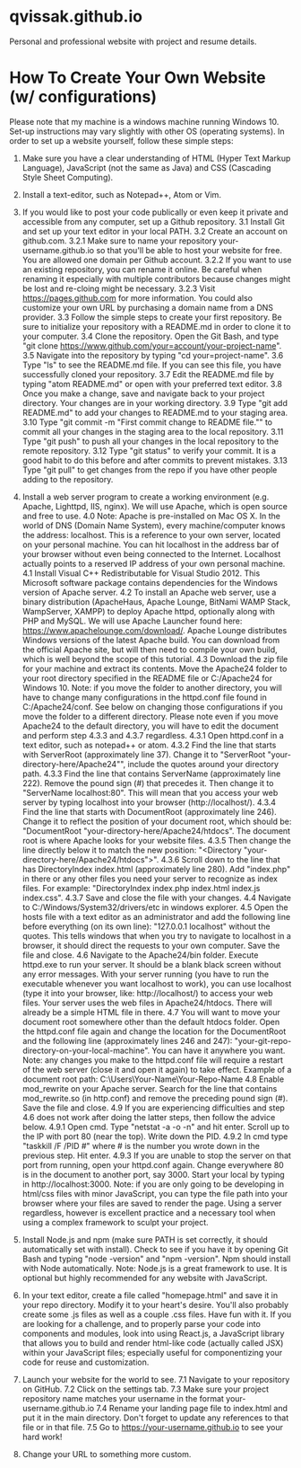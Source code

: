 # qvissak.github.io
Personal and professional website with project and resume details.

# How To Create Your Own Website (w/ configurations)
Please note that my machine is a windows machine running Windows 10. Set-up instructions may vary slightly with other OS (operating systems).
In order to set up a website yourself, follow these simple steps:
1. Make sure you have a clear understanding of HTML (Hyper Text Markup Language), JavaScript (not the same as Java) and CSS (Cascading Style Sheet Computing).

2. Install a text-editor, such as Notepad++, Atom or Vim.

3. If you would like to post your code publically or even keep it private and accessible from any computer, set up a Github repository.
  3.1 Install Git and set up your text editor in your local PATH.
  3.2 Create an account on github.com.
    3.2.1 Make sure to name your repository your-username.github.io so that you'll be able to host your website for free. You are allowed one domain per Github account.
    3.2.2 If you want to use an existing repository, you can rename it online. Be careful when renaming it especially with multiple contributors because changes might be lost and re-cloing might be necessary.
    3.2.3 Visit https://pages.github.com for more information. You could also customize your own URL by purchasing a domain name from a DNS provider.
  3.3 Follow the simple steps to create your first repository. Be sure to initialize your repository with a README.md in order to clone it to your computer.
  3.4 Clone the repository. Open the Git Bash, and type "git clone https://www.github.com/your=account/your-project-name".
  3.5 Navigate into the repository by typing "cd your=project-name".
  3.6 Type "ls" to see the README.md file. If you can see this file, you have successfully cloned your repository.
  3.7 Edit the README.md file by typing "atom README.md" or open with your preferred text editor.
  3.8 Once you make a change, save and navigate back to your project directory. Your changes are in your working directory.
  3.9 Type "git add README.md" to add your changes to README.md to your staging area.
  3.10 Type "git commit -m "First commit change to README file."" to commit all your changes in the staging area to the local repository.
  3.11 Type "git push" to push all your changes in the local repository to the remote repository.
  3.12 Type "git status" to verify your commit. It is a good habit to do this before and after commits to prevent mistakes.
  3.13 Type "git pull" to get changes from the repo if you have other people adding to the repository.

4. Install a web server program to create a working environment (e.g. Apache, Lighttpd, IIS, nginx). We will use Apache, which is open source and free to use.
  4.0 Note: Apache is pre-installed on Mac OS X. In the world of DNS (Domain Name System), every machine/computer knows the address: localhost. This is a reference to your own server, located on your personal machine. You can hit localhost in the address bar of your browser without even being connected to the Internet. Localhost actually points to a reserved IP address of your own personal machine.
  4.1 Install Visual C++ Redistributable for Visual Studio 2012. This Microsoft software package contains dependencies for the Windows version of Apache server.
  4.2 To install an Apache web server, use a binary distribution (ApacheHaus, Apache Lounge, BitNami WAMP Stack, WampServer, XAMPP) to deploy Apache httpd, optionally along with PHP and MySQL. We will use Apache Launcher found here: https://www.apachelounge.com/download/. Apache Lounge distributes Windows versions of the latest Apache build. You can download from the official Apache site, but will then need to compile your own build, which is well beyond the scope of this tutorial.
  4.3 Download the zip file for your machine and extract its contents. Move the Apache24 folder to your root directory specified in the README file or C:/Apache24 for Windows 10. Note: if you move the folder to another directory, you will have to change many configurations in the httpd.conf file found in C:/Apache24/conf. See below on changing those configurations if you move the folder to a different directory. Please note even if you move Apache24 to the default directory, you will have to edit the document and perform step 4.3.3 and 4.3.7 regardless.
    4.3.1 Open httpd.conf in a text editor, such as notepad++ or atom.
    4.3.2 Find the line that starts with ServerRoot (approximately line 37). Change it to "ServerRoot "your-directory-here/Apache24"", include the quotes around your directory path.
    4.3.3 Find the line that contains ServerName (approximately line 222). Remove the pound sign (#) that precedes it. Then change it to "ServerName localhost:80". This will mean that you access your web server by typing localhost into your browser (http://localhost/).
    4.3.4 Find the line that starts with DocumentRoot (approximately line 246). Change it to reflect the position of your document root, which should be: "DocumentRoot "your-directory-here/Apache24/htdocs". The document root is where Apache looks for your website files.
    4.3.5 Then change the line directly below it to match the new position: "<Directory "your-directory-here/Apache24/htdocs">".
    4.3.6 Scroll down to the line that has DirectoryIndex index.html (approximately line 280). Add "index.php" in there or any other files you need your server to recognize as index files. For example: "DirectoryIndex index.php index.html index.js index.css".
    4.3.7 Save and close the file with your changes.
  4.4 Navigate to C:/Windows/System32/drivers/etc in windows explorer.
  4.5 Open the hosts file with a text editor as an administrator and add the following line before everything (on its own line): "127.0.0.1 localhost" without the quotes. This tells windows that when you try to navigate to localhost in a browser, it should direct the requests to your own computer. Save the file and close.
  4.6 Navigate to the Apache24/bin folder. Execute httpd.exe to run your server. It should be a blank black screen without any error messages. With your server running (you have to run the executable whenever you want localhost to work), you can use localhost (type it into your browser, like: http://localhost/) to access your web files. Your server uses the web files in Apache24/htdocs. There will already be a simple HTML file in there.
  4.7 You will want to move your document root somewhere other than the default htdocs folder. Open the httpd.conf file again and change the location for the DocumentRoot and the following line (approximately lines 246 and 247): "your-git-repo-directory-on-your-local-machine". You can have it anywhere you want. Note: any changes you make to the httpd.conf file will require a restart of the web server (close it and open it again) to take effect. Example of a document root path: C:\Users\Your-Name\Your-Repo-Name
  4.8 Enable mod_rewrite on your Apache server. Search for the line that contains mod_rewrite.so (in http.conf) and remove the preceding pound sign (#). Save the file and close.
  4.9 If you are experiencing difficulties and step 4.6 does not work after doing the latter steps, then follow the advice below.
    4.9.1 Open cmd. Type "netstat -a -o -n" and hit enter. Scroll up to the IP with port 80 (near the top). Write down the PID.
    4.9.2 In cmd type "taskkill /F /PID #" where # is the number you wrote down in the previous step. Hit enter.
    4.9.3 If you are unable to stop the server on that port from running, open your httpd.conf again. Change everywhere 80 is in the document to another port, say 3000. Start your local by typing in http://localhost:3000.
Note: if you are only going to be developing in html/css files with minor JavaScript, you can type the file path into your browser where your files are saved to render the page. Using a server regardless, however is excellent practice and a necessary tool when using a complex framework to sculpt your project.

5. Install Node.js and npm (make sure PATH is set correctly, it should automatically set with install). Check to see if you have it by opening Git Bash and typing "node -version" and "npm -version". Npm should install with Node automatically.
Note: Node.js is a great framework to use. It is optional but highly recommended for any website with JavaScript.

6. In your text editor, create a file called "homepage.html" and save it in your repo directory. Modify it to your heart's desire. You'll also probably create some .js files as well as a couple .css files. Have fun with it. If you are looking for a challenge, and to properly parse your code into components and modules, look into using React.js, a JavaScript library that allows you to build and render html-like code (actually called JSX) within your JavaScript files; especially useful for componentizing your code for reuse and customization.

7. Launch your website for the world to see.
  7.1 Navigate to your repository on GitHub.
  7.2 Click on the settings tab.
  7.3 Make sure your project repository name matches your username in  the format your-username.github.io
  7.4 Rename your landing page file to index.html and put it in the main directory. Don't forget to update any references to that file or in that file.
  7.5 Go to https://your-username.github.io to see your hard work!

8. Change your URL to something more custom. 
